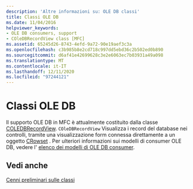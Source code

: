 ```yaml
---
description: 'Altre informazioni su: OLE DB classi'
title: Classi OLE DB
ms.date: 11/04/2016
helpviewer_keywords:
- OLE DB consumers, support
- COleDBRecordView class [MFC]
ms.assetid: 65245d26-8743-4efd-9a72-90e19aef3c3a
ms.openlocfilehash: c3b985b8e2cd718c997dd5ebd36c2b502ed0b890
ms.sourcegitcommit: d6af41e42699628c3e2e6063ec7b03931a49a098
ms.translationtype: MT
ms.contentlocale: it-IT
ms.lasthandoff: 12/11/2020
ms.locfileid: "97244121"
---
```

# <a name="ole-db-classes"></a>Classi OLE DB

Il supporto OLE DB in MFC è attualmente costituito dalla classe [COLEDBRecordView](reference/coledbrecordview-class.md). `COleDBRecordView` Visualizza i record del database nei controlli, tramite una visualizzazione form connessa direttamente a un oggetto [CRowset](../data/oledb/crowset-class.md) . Per ulteriori informazioni sui modelli di consumer OLE DB, vedere l' [elenco dei modelli di OLE DB consumer](../data/oledb/ole-db-consumer-templates-reference.md).

## <a name="see-also"></a>Vedi anche

[Cenni preliminari sulle classi](class-library-overview.md)
